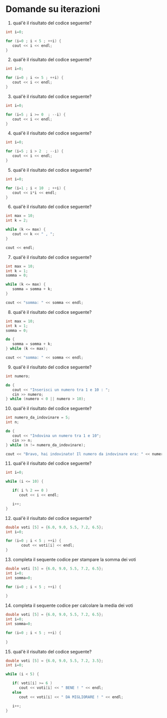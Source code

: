# Domande su iterazioni

1. qual'è il risultato del codice seguente?
```cpp
int i=0;

for (i=0 ; i < 5 ; ++i) {
   cout << i << endl;    
}
```

2. qual'è il risultato del codice seguente?
```c++
int i=0;

for (i=0 ; i <= 5 ; ++i) {
   cout << i << endl;    
}
```

3. qual'è il risultato del codice seguente?
```c++
int i=0;

for (i=5 ; i >= 0  ; --i) {
   cout << i << endl;    
}
```

4. qual'è il risultato del codice seguente?
```c++
int i=0;

for (i=5 ; i > 2  ; --i) {
   cout << i << endl;    
}
```

5. qual'è il risultato del codice seguente?
```c++
int i=0;

for (i=1 ; i < 10  ; ++i) {
   cout << i*i << endl;    
}
```

6. qual'è il risultato del codice seguente?
```c++
int max = 10;
int k = 2;

while (k <= max) {
   cout << k << " , ";
}

cout << endl;
```

7. qual'è il risultato del codice seguente?
```c++
int max = 10;
int k = 1;
somma = 0;

while (k <= max) {
   somma = somma + k;
}

cout << "somma: " << somma << endl;
```

8. qual'è il risultato del codice seguente?
```c++
int max = 10;
int k = 1;
somma = 0;

do {
   somma = somma + k;
} while (k <= max);

cout << "somma: " << somma << endl;
```

9. qual'è il risultato del codice seguente?
```c++
int numero;

do {
   cout << "Inserisci un numero tra 1 e 10 : ";
   cin >> numero;
} while (numero < 0 || numero > 10);
```

10. qual'è il risultato del codice seguente?
```c++
int numero_da_indovinare = 5;
int n;

do {
   cout << "Indovina un numero tra 1 e 10";
   cin >> n;
} while (n != numero_da_indovinare);

cout << "Bravo, hai indovinato! Il numero da indovinare era: " << numero_da_indovinare;
```

11. qual'è il risultato del codice seguente?
```c++
int i=0;

while (i <= 10) {

   if( i % 2 == 0 )
      cout << i << endl;

   i++;
}
```


12. qual'è il risultato del codice seguente?
```c++
double voti [5] = {6.0, 9.0, 5.5, 7.2, 6.5};
int i=0;

for (i=0 ; i < 5 ; ++i) {
       cout << voti[i] << endl;
}
```

13. completa il sequente codice per stampare la somma dei voti
```c++
double voti [5] = {6.0, 9.0, 5.5, 7.2, 6.5};
int i=0;
int somma=0;

for (i=0 ; i < 5 ; ++i) {
       
}
```

14. completa il sequente codice per calcolare la media dei voti
```c++
double voti [5] = {6.0, 9.0, 5.5, 7.2, 6.5};
int i=0;
int somma=0;

for (i=0 ; i < 5 ; ++i) {
       
}
```

15. qual'è il risultato del codice seguente?
```c++
double voti [5] = {6.0, 9.0, 5.5, 7.2, 3.5};
int i=0;

while (i < 5) {

   if( voti[i] >= 6 )
      cout << voti[i] << " BENE ! " << endl;
   else
      cout << voti[i] << " DA MIGLIORARE ! " << endl;

   i++;
}
```

